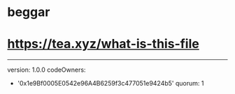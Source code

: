 # beggar
# https://tea.xyz/what-is-this-file
---
version: 1.0.0
codeOwners:
  - '0x1e9Bf0005E0542e96A4B6259f3c477051e9424b5'
quorum: 1
